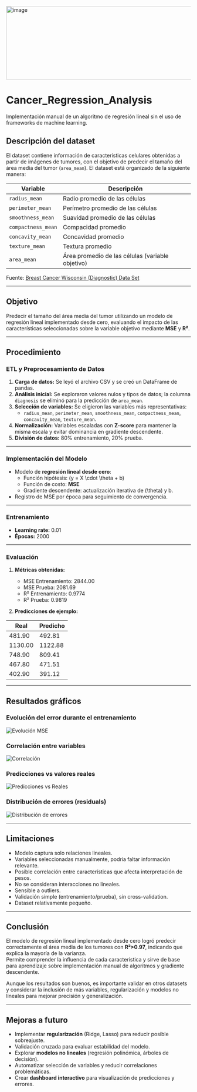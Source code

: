 <img width="950" height="200" alt="image" src="https://github.com/user-attachments/assets/040b69f6-96a2-4a9b-929b-b1e523766df6" />

# Cancer_Regression_Analysis

Implementación manual de un algoritmo de regresión lineal sin el uso de frameworks de machine learning.  

## Descripción del dataset

El dataset contiene información de características celulares obtenidas a partir de imágenes de tumores, con el objetivo de predecir el tamaño del área media del tumor (`area_mean`). El dataset está organizado de la siguiente manera:

| Variable                  | Descripción |
|----------------------------|-------------|
| `radius_mean`              | Radio promedio de las células |
| `perimeter_mean`           | Perímetro promedio de las células |
| `smoothness_mean`          | Suavidad promedio de las células |
| `compactness_mean`         | Compacidad promedio |
| `concavity_mean`           | Concavidad promedio |
| `texture_mean`             | Textura promedio |
| `area_mean`                | Área promedio de las células (variable objetivo) |

Fuente: [Breast Cancer Wisconsin (Diagnostic) Data Set](https://www.kaggle.com/datasets/uciml/breast-cancer-wisconsin-data)

---

## Objetivo

Predecir el tamaño del área media del tumor utilizando un modelo de regresión lineal implementado desde cero, evaluando el impacto de las características seleccionadas sobre la variable objetivo mediante **MSE** y **R²**.

---

## Procedimiento

### ETL y Preprocesamiento de Datos

1. **Carga de datos:** Se leyó el archivo CSV y se creó un DataFrame de pandas.  
2. **Análisis inicial:** Se exploraron valores nulos y tipos de datos; la columna `diagnosis` se eliminó para la predicción de `area_mean`.  
3. **Selección de variables:** Se eligieron las variables más representativas:  
   - `radius_mean`, `perimeter_mean`, `smoothness_mean`, `compactness_mean`, `concavity_mean`, `texture_mean`.  
4. **Normalización:** Variables escaladas con **Z-score** para mantener la misma escala y evitar dominancia en gradiente descendente.  
5. **División de datos:** 80% entrenamiento, 20% prueba.

---

### Implementación del Modelo

- Modelo de **regresión lineal desde cero**:  
  - Función hipótesis: \(y = X \cdot \theta + b\)  
  - Función de costo: **MSE**  
  - Gradiente descendente: actualización iterativa de \(\theta\) y b.  
- Registro de MSE por época para seguimiento de convergencia.

---

### Entrenamiento

- **Learning rate:** 0.01  
- **Épocas:** 2000  

---

### Evaluación

1. **Métricas obtenidas:**
   - MSE Entrenamiento: 2844.00  
   - MSE Prueba: 2081.69  
   - R² Entrenamiento: 0.9774  
   - R² Prueba: 0.9819

2. **Predicciones de ejemplo:**

| Real  | Predicho |
|-------|----------|
| 481.90 | 492.81  |
| 1130.00 | 1122.88 |
| 748.90 | 809.41  |
| 467.80 | 471.51  |
| 402.90 | 391.12  |

---

## Resultados gráficos

### Evolución del error durante el entrenamiento
![Evolución MSE](grafica_mse.png)

### Correlación entre variables
![Correlación](grafica_correlacion.png)

### Predicciones vs valores reales
![Predicciones vs Reales](predicciones_vs_reales.png)

### Distribución de errores (residuals)
![Distribución de errores](distribucion_error.png)

---

## Limitaciones

- Modelo captura solo relaciones lineales.  
- Variables seleccionadas manualmente, podría faltar información relevante.  
- Posible correlación entre características que afecta interpretación de pesos.  
- No se consideran interacciones no lineales.  
- Sensible a outliers.  
- Validación simple (entrenamiento/prueba), sin cross-validation.  
- Dataset relativamente pequeño.

---

## Conclusión

El modelo de regresión lineal implementado desde cero logró predecir correctamente el área media de los tumores con **R²>0.97**, indicando que explica la mayoría de la varianza.  
Permite comprender la influencia de cada característica y sirve de base para aprendizaje sobre implementación manual de algoritmos y gradiente descendente.  

Aunque los resultados son buenos, es importante validar en otros datasets y considerar la inclusión de más variables, regularización y modelos no lineales para mejorar precisión y generalización.

---

## Mejoras a futuro

- Implementar **regularización** (Ridge, Lasso) para reducir posible sobreajuste.  
- Validación cruzada para evaluar estabilidad del modelo.  
- Explorar **modelos no lineales** (regresión polinómica, árboles de decisión).  
- Automatizar selección de variables y reducir correlaciones problemáticas.  
- Crear **dashboard interactivo** para visualización de predicciones y errores.
